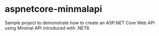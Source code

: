 # aspnetcore-minmalapi
Sample project to demonstrate how to create an ASP.NET Core Web API using Minimal API introduced with .NET6.
